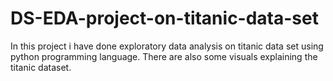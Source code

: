 # DS-EDA-project-on-titanic-data-set
In this project i have done exploratory data analysis on titanic data set using python programming language. There are also some visuals explaining the titanic dataset.
